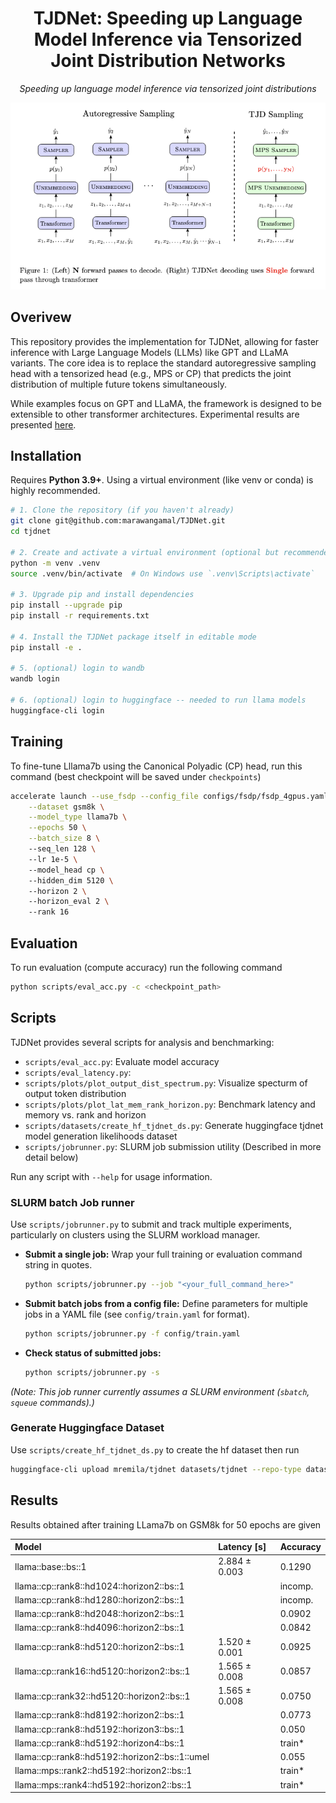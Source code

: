 <!-- # TJDNet: Speeding up Language Model Inference via Tensorized Joint Distribution Networks

Speeding up language model inference via tensorized joint distributions. This codebase implements TJDNet for GPT and LLAMA models but can be easily extended to other models. -->

<div align="center">

<h1>TJDNet: Speeding up Language Model Inference via Tensorized Joint Distribution Networks</h1>


<i> Speeding up language model inference via tensorized joint distributions </i>


<img src="assets/image.png" style="width: 500;" />
<!-- <i>Speeding up language model inference via tensorized joint distributions.</i> -->

<!-- <i> (Left) N forward passes to decode. (Right) TJDNet decoding uses Single forward
pass through transformer</i> -->

</div>

## Overivew

This repository provides the implementation for TJDNet, allowing for faster inference with Large Language Models (LLMs) like GPT and LLaMA variants. The core idea is to replace the standard autoregressive sampling head with a tensorized head (e.g., MPS or CP) that predicts the joint distribution of multiple future tokens simultaneously.

While examples focus on GPT and LLaMA, the framework is designed to be extensible to other transformer architectures. Experimental results are presented [here](#Results).


## Installation 
Requires **Python 3.9+**. Using a virtual environment (like venv or conda) is highly recommended.

```bash
# 1. Clone the repository (if you haven't already)
git clone git@github.com:marawangamal/TJDNet.git
cd tjdnet

# 2. Create and activate a virtual environment (optional but recommended)
python -m venv .venv
source .venv/bin/activate  # On Windows use `.venv\Scripts\activate`

# 3. Upgrade pip and install dependencies
pip install --upgrade pip
pip install -r requirements.txt

# 4. Install the TJDNet package itself in editable mode
pip install -e .

# 5. (optional) login to wandb
wandb login

# 6. (optional) login to huggingface -- needed to run llama models
huggingface-cli login
```



## Training

To fine-tune Lllama7b using the Canonical Polyadic (CP) head, run this command (best checkpoint will be saved under `checkpoints`)
```bash 
accelerate launch --use_fsdp --config_file configs/fsdp/fsdp_4gpus.yaml train.py \
    --dataset gsm8k \
    --model_type llama7b \
    --epochs 50 \
    --batch_size 8 \ 
    --seq_len 128 \ 
    --lr 1e-5 \ 
    --model_head cp \ 
    --hidden_dim 5120 \ 
    --horizon 2 \ 
    --horizon_eval 2 \ 
    --rank 16
```

## Evaluation
To run evaluation (compute accuracy) run the following command
```bash 
python scripts/eval_acc.py -c <checkpoint_path>
```

<!-- 
| Model                              | Latency [s]   | GPU Memory (allocated)[MB]   | GPU Memory (reserved) [MB]   | CPU Memory (rss) [MB]   | Accuracy      |
| llama::base::bs::1                 | 2.884 ± 0.003 | 25340.167 ± 0.000            | 25356.000 ± 0.000            | 1213.004 ± 0.015        | 0.000 ± 0.000 |
| llama::cp::rank8::horizon2::bs::1  | 1.520 ± 0.001 | 27165.341 ± 0.000            | 27182.000 ± 0.000            | 1221.140 ± 0.014        | 0.000 ± 0.000 |
| llama::cp::rank16::horizon2::bs::1 | 1.565 ± 0.008 | 28445.653 ± 0.000            | 28462.000 ± 0.000            | 1223.598 ± 0.000        | 0.000 ± 0.000 | 
-->


<!-- OLD Version -->
<!-- | Model                            | Latency [s]   | Accuracy      |
|:---------------------------------|:--------------|:--------------|
| llama::baseline                          | 1.441 ± 0.007 | 0.1290 |
| llama::cp::lr32::hd768::rank4::horizon2  | 0.745 ± 0.004 | 0.0492 |
| llama::cp::lr32::hd768::rank8::horizon2  | 0.752 ± 0.002 | 0.0540 |  372,572,160
| llama::cp::lr32::hd768::rank16::horizon2 | 0.767 ± 0.003 | 0.0549 |  741,212,160
| llama::cp::lr32::hd768::rank32::horizon2 | 0.833 ± 0.028 | 0.0584 |  147,8492,160
| llama::cp::lr64::hd768::rank8::horizon2  | - | 0.0417 |
| llama::cp::lr32::hd1024::rank8::horizon2 | - | 0.0629 |
| llama::cp::lr32::hd1280::rank8::horizon2 | - | 0.0781 |
| llama::cp::lr32::hd1536::rank8::horizon2 | - | 0.0713 |
| llama::cp::lr32::hd5120::rank8::horizon2 | - | 0.0925** | -->


## Scripts

TJDNet provides several scripts for analysis and benchmarking:

- `scripts/eval_acc.py`: Evaluate model accuracy
- `scripts/eval_latency.py`: 
- `scripts/plots/plot_output_dist_spectrum.py`: Visualize specturm of output token distribution
- `scripts/plots/plot_lat_mem_rank_horizon.py`: Benchmark latency and memory vs. rank and horizon
- `scripts/datasets/create_hf_tjdnet_ds.py`: Generate huggingface tjdnet model generation likelihoods dataset
- `scripts/jobrunner.py`: SLURM job submission utility (Described in more detail below)

Run any script with `--help` for usage information.


### SLURM batch Job runner

Use `scripts/jobrunner.py` to submit and track multiple experiments, particularly on clusters using the SLURM workload manager.

* **Submit a single job:**
    Wrap your full training or evaluation command string in quotes.
    ```bash
    python scripts/jobrunner.py --job "<your_full_command_here>"
    ```

* **Submit batch jobs from a config file:**
    Define parameters for multiple jobs in a YAML file (see `config/train.yaml` for format).
    ```bash
    python scripts/jobrunner.py -f config/train.yaml
    ```

* **Check status of submitted jobs:**
    ```bash
    python scripts/jobrunner.py -s
    ```

*(Note: This job runner currently assumes a SLURM environment (`sbatch`, `squeue` commands).)*


### Generate Huggingface Dataset

Use `scripts/create_hf_tjdnet_ds.py` to create the hf dataset then run 
```bash
huggingface-cli upload mremila/tjdnet datasets/tjdnet --repo-type dataset
```

## Results
Results obtained after training LLama7b on GSM8k for 50 epochs are given

| Model                                               | Latency [s]   | Accuracy |  
|:----------------------------------------------------|:--------------|:---------|
| llama::base::bs::1                                  | 2.884 ± 0.003 | 0.1290   |
| llama::cp::rank8::hd1024::horizon2::bs::1           |               | incomp.  |
| llama::cp::rank8::hd1280::horizon2::bs::1           |               | incomp.  |
| llama::cp::rank8::hd2048::horizon2::bs::1           |               | 0.0902   |
| llama::cp::rank8::hd4096::horizon2::bs::1           |               | 0.0842   |
| llama::cp::rank8::hd5120::horizon2::bs::1           | 1.520 ± 0.001 | 0.0925   |
| llama::cp::rank16::hd5120::horizon2::bs::1          | 1.565 ± 0.008 | 0.0857   |
| llama::cp::rank32::hd5120::horizon2::bs::1          | 1.565 ± 0.008 | 0.0750   |  
| llama::cp::rank8::hd8192::horizon2::bs::1           |               | 0.0773   |
| llama::cp::rank8::hd5192::horizon3::bs::1           |               | 0.050    | 
| llama::cp::rank8::hd5192::horizon4::bs::1           |               | train*   |  wi90f8a8c8
| llama::cp::rank8::hd5192::horizon2::bs::1::umel     |               | 0.055    |  
| llama::mps::rank2::hd5192::horizon2::bs::1          |               | train*   |  
| llama::mps::rank4::hd5192::horizon2::bs::1          |               | train*   |  


<!-- 
| Model                                                    | Latency [s]   | Accuracy |  Head Params (M) |
|:---------------------------------------------------------|:--------------|:---------|-------------------
| llama::base::bs::1                                       | 2.884 ± 0.003 | 0.1290   |                  |
| llama::cp::rank8::hd5120::horizon2::bs::1                | 1.520 ± 0.001 | 0.0925   |  573             |
| llama::mps::rank2::hd5120::horizon2::bs::1               | 1.485 ± 0.011 |          |                  |
| multi-head  (r=1)                                        |               |          |                  |
| oslodets    (r=8)                                        |               | 0.0540   |  373             |
| oslodets    (r=16)                                       |               | 0.0549   |  741             |
| oslodets    (r=32)                                       |               | 0.0584   |  1478            |
-->


<!-- | llama::cp::lr32::hd768::rank8::horizon2  | 0.752 ± 0.002 | 0.0540 |  372,572,160
| llama::cp::lr32::hd768::rank16::horizon2 | 0.767 ± 0.003 | 0.0549 |  741,212,160
| llama::cp::lr32::hd768::rank32::horizon2 | 0.833 ± 0.028 | 0.0584 |  1478,492,160 -->


 <!-- Model                               | Latency [s]   | Accuracy      |                                      
|:-----------------------------------|:--------------|:--------------|
| llama::base::bs::1                 | 2.915 ± 0.006 | 0.000 ± 0.000 |
| llama::cp::rank1::horizon2::bs::1  | 1.478 ± 0.002 | 0.000 ± 0.000 |
| llama::cp::rank8::horizon2::bs::1  | 1.522 ± 0.004 | 0.000 ± 0.000 |
| llama::mps::rank2::horizon2::bs::1 | 1.485 ± 0.011 | 0.000 ± 0.000 |
| llama::mps::rank4::horizon4::bs::1 | 0.773 ± 0.002 | 0.000 ± 0.000 |
| Model                              | Latency [s]   | GPU Memory (allocated)[MB]   | GPU Memory (reserved) [MB]   | CPU Memory (rss) [MB]   | Accuracy      |
|:-----------------------------------|:--------------|:-----------------------------|:-----------------------------|:------------------------|:--------------|
| llama::base::bs::1                 | 2.915 ± 0.006 | 25760.249 ± 0.000            | 25776.000 ± 0.000            | 1216.600 ± 0.013        | 0.000 ± 0.000 |
| llama::cp::rank1::horizon2::bs::1  | 1.478 ± 0.002 | 26045.067 ± 0.000            | 26062.000 ± 0.000            | 1224.218 ± 0.010        | 0.000 ± 0.000 |
| llama::cp::rank8::horizon2::bs::1  | 1.522 ± 0.004 | 27165.341 ± 0.000            | 27182.000 ± 0.000            | 1225.691 ± 0.000        | 0.000 ± 0.000 |
| llama::mps::rank2::horizon2::bs::1 | 1.485 ± 0.011 | 26045.067 ± 0.000            | 26062.000 ± 0.000            | 1226.035 ± 0.000        | 0.000 ± 0.000 |
| llama::mps::rank4::horizon4::bs::1 | 0.773 ± 0.002 | 26202.665 ± 0.000            | 26222.000 ± 0.000            | 1226.441 ± 0.000        | 0.000 ± 0.000 | -->






<!-- 
## Evaluation
To evaluate on HumanEval, run the following commands

1. Generate completetions (will be saved to samples.jsonl)
    ```
    python eval/generate_completions.py --ckpt checkpoints/<checkpoint directory name>
    ```
2. Evaluate completetions
    ```
    python eval/human-eval/human_eval/evaluate_functional_correctness.py samples.jsonl
    ```

## Visualization
1. Generate completetions (will be saved to samples.jsonl)
    ```
    python eval/generate_completions.py --dev --ckpt checkpoints/<checkpoint directory name>
    ```

2. Visualize a code completion sample
    ```
    python eval/visualize.py samples.jsonl
    ``` -->